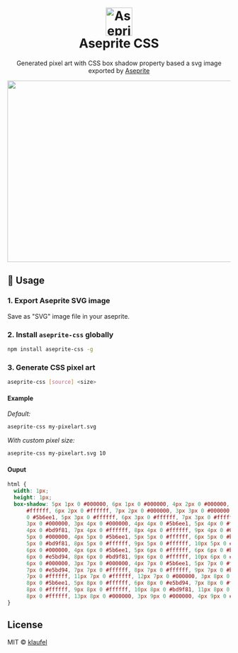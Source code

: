 <h1 align="center">
  <img src="https://user-images.githubusercontent.com/1427623/104043023-7d7d8d80-51db-11eb-9b13-bdfd0318af90.png"  alt="Aseprite logo" width="60" height="64">
  <br/>
  Aseprite CSS
  <br/>
</h1>

<p align="center">
  Generated pixel art with CSS box shadow property based a svg image exported by <a href="https://www.aseprite.org/">Aseprite</a>
</p>

<p align="center">
  <img src="https://user-images.githubusercontent.com/1427623/104041446-5625c100-51d9-11eb-85e1-349feab1d787.gif" width="656" height="410">
  <br/>
</p>

## 🚀 Usage

### 1. Export Aseprite SVG image

Save as "SVG" image file in your aseprite.

### 2. Install `aseprite-css` globally

```sh
npm install aseprite-css -g
```

### 3. Generate CSS pixel art

```sh
aseprite-css [source] <size>
```

#### Example

_Default:_

```sh
aseprite-css my-pixelart.svg
```

_With custom pixel size:_

```sh
aseprite-css my-pixelart.svg 10
```

#### Ouput

```css
html {
  width: 1px;
  height: 1px;
  box-shadow: 5px 1px 0 #000000, 6px 1px 0 #000000, 4px 2px 0 #000000, 5px 2px 0
      #ffffff, 6px 2px 0 #ffffff, 7px 2px 0 #000000, 3px 3px 0 #000000, 4px 3px
      0 #5b6ee1, 5px 3px 0 #ffffff, 6px 3px 0 #ffffff, 7px 3px 0 #ffffff, 8px
      3px 0 #000000, 3px 4px 0 #000000, 4px 4px 0 #5b6ee1, 5px 4px 0 #ffffff, 6px
      4px 0 #bd9f81, 7px 4px 0 #ffffff, 8px 4px 0 #ffffff, 9px 4px 0 #000000, 3px
      5px 0 #000000, 4px 5px 0 #5b6ee1, 5px 5px 0 #ffffff, 6px 5px 0 #bd9f81, 7px
      5px 0 #bd9f81, 8px 5px 0 #ffffff, 9px 5px 0 #ffffff, 10px 5px 0 #000000, 3px
      6px 0 #000000, 4px 6px 0 #5b6ee1, 5px 6px 0 #ffffff, 6px 6px 0 #bd9f81, 7px
      6px 0 #e5bd94, 8px 6px 0 #bd9f81, 9px 6px 0 #ffffff, 10px 6px 0 #ffffff, 11px
      6px 0 #000000, 3px 7px 0 #000000, 4px 7px 0 #5b6ee1, 5px 7px 0 #ffffff, 6px
      7px 0 #e5bd94, 7px 7px 0 #ffffff, 8px 7px 0 #ffffff, 9px 7px 0 #bd9f81, 10px
      7px 0 #ffffff, 11px 7px 0 #ffffff, 12px 7px 0 #000000, 3px 8px 0 #000000, 4px
      8px 0 #5b6ee1, 5px 8px 0 #ffffff, 6px 8px 0 #e5bd94, 7px 8px 0 #ffffff, 8px
      8px 0 #ffffff, 9px 8px 0 #ffffff, 10px 8px 0 #bd9f81, 11px 8px 0 #ffffff, 12px
      8px 0 #ffffff, 13px 8px 0 #000000, 3px 9px 0 #000000, 4px 9px 0 #5b6ee1;
}
```

## License

MIT © [klaufel](https://github.com/klaufel)
